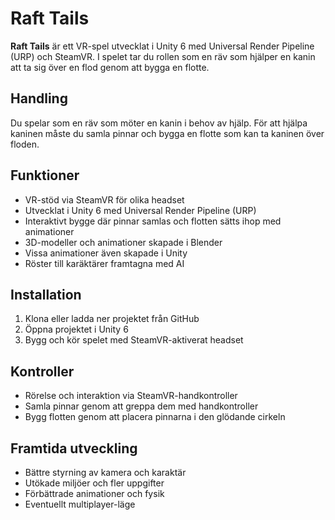 # Raft Tails

**Raft Tails** är ett VR-spel utvecklat i Unity 6 med Universal Render Pipeline (URP) och SteamVR. I spelet tar du rollen som en räv som hjälper en kanin att ta sig över en flod genom att bygga en flotte.

## Handling

Du spelar som en räv som möter en kanin i behov av hjälp. För att hjälpa kaninen måste du samla pinnar och bygga en flotte som kan ta kaninen över floden.

## Funktioner

- VR-stöd via SteamVR för olika headset  
- Utvecklat i Unity 6 med Universal Render Pipeline (URP)  
- Interaktivt bygge där pinnar samlas och flotten sätts ihop med animationer  
- 3D-modeller och animationer skapade i Blender 
- Vissa animationer även skapade i Unity
- Röster till karäktärer framtagna med AI

## Installation

1. Klona eller ladda ner projektet från GitHub  
2. Öppna projektet i Unity 6  
3. Bygg och kör spelet med SteamVR-aktiverat headset  

## Kontroller
- Rörelse och interaktion via SteamVR-handkontroller  
- Samla pinnar genom att greppa dem med handkontroller  
- Bygg flotten genom att placera pinnarna i den glödande cirkeln 

## Framtida utveckling
- Bättre styrning av kamera och karaktär
- Utökade miljöer och fler uppgifter  
- Förbättrade animationer och fysik  
- Eventuellt multiplayer-läge  

